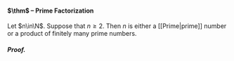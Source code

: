 #### $\thm$ – Prime Factorization
Let $n\in\N$. Suppose that $n\geq 2$. Then $n$ is either a [[Prime|prime]] number or a product of finitely many prime numbers.

##### *Proof.*